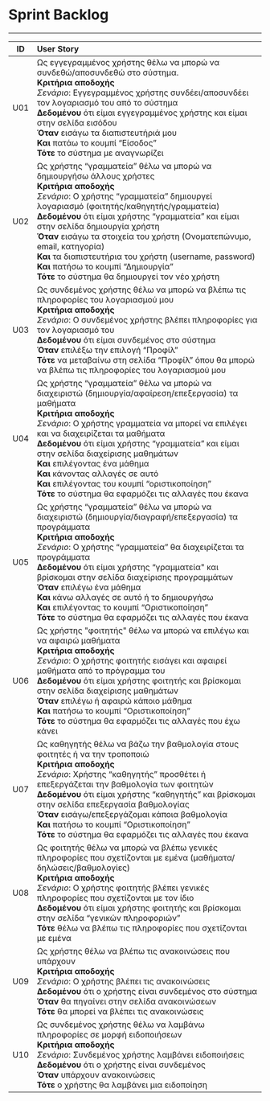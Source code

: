 # Sprint Backlog
---

| ID | User Story |
|:--:|:------------|
| U01 | Ως εγγεγραμμένος χρήστης θέλω να μπορώ να συνδεθώ/αποσυνδεθώ στο σύστημα.<br>**Κριτήρια αποδοχής**<br>*Σενάριο*: Εγγεγραμμένος χρήστης συνδέει/αποσυνδέει τον λογαριασμό του από το σύστημα<br>**Δεδομένου** ότι είμαι εγγεγραμμένος χρήστης και είμαι στην σελίδα εισόδου<br>**Όταν** εισάγω τα διαπιστευτήριά μου<br>**Και** πατάω το κουμπί “Είσοδος”<br>**Τότε** το σύστημα με αναγνωρίζει |
| U02 | Ως χρήστης “γραμματεία” θέλω να μπορώ να δημιουργήσω άλλους χρήστες<br>**Κριτήρια αποδοχής**<br>*Σενάριο*: Ο χρήστης “γραμματεία” δημιουργεί λογαριασμό (φοιτητής/καθηγητής/γραμματεία)<br>**Δεδομένου** ότι είμαι χρήστης “γραμματεία” και είμαι στην σελίδα δημιουργία χρήστη<br>**Όταν** εισάγω τα στοιχεία του χρήστη (Ονοματεπώνυμο, email, κατηγορία)<br>**Και** τα διαπιστευτήρια του χρήστη (username, password)<br>**Και** πατήσω το κουμπί “Δημιουργία”<br>**Τότε** το σύστημα θα δημιουργεί τον νέο χρήστη |
| U03 | Ως συνδεμένος χρήστης θέλω να μπορώ να βλέπω τις πληροφορίες του λογαριασμού μου<br>**Κριτήρια αποδοχής**<br>*Σενάριο*: Ο συνδεμένος χρήστης βλέπει πληροφορίες για τον λογαριασμό του<br>**Δεδομένου** ότι είμαι συνδεμένος στο σύστημα<br>**Όταν** επιλέξω την επιλογή “Προφίλ”<br>**Τότε** να μεταβαίνω στη σελίδα “Προφίλ” όπου θα μπορώ να βλέπω τις πληροφορίες του λογαριασμού μου |
| U04 | Ως χρήστης “γραμματεία” θέλω να μπορώ να διαχειριστώ (δημιουργία/αφαίρεση/επεξεργασία) τα μαθήματα<br>**Κριτήρια αποδοχής**<br>*Σενάριο*: Ο χρήστης γραμματεία να μπορεί να επιλέγει και να διαχειρίζεται τα μαθήματα<br>**Δεδομένου** ότι είμαι χρήστης “γραμματεία” και είμαι στην σελίδα διαχείρισης μαθημάτων<br>**Και** επιλέγοντας ένα μάθημα<br>**Και** κάνοντας αλλαγές σε αυτό<br>**Και** επιλέγοντας του κουμπί “οριστικοποίηση”<br>**Τότε** το σύστημα θα εφαρμόζει τις αλλαγές που έκανα |
| U05 | Ως χρήστης “γραμματεία” θέλω να μπορώ να διαχειριστώ (δημιουργία/διαγραφή/επεξεργασία) τα προγράμματα<br>**Κριτήρια αποδοχής**<br>*Σενάριο*: Ο χρήστης “γραμματεία” θα διαχειρίζεται τα προγράμματα<br>**Δεδομένου** ότι είμαι χρήστης “γραμματεία" και βρίσκομαι στην σελίδα διαχείρισης προγραμμάτων<br>**Όταν** επιλέγω ένα μάθημα<br>**Και** κάνω αλλαγές σε αυτό ή το δημιουργήσω<br>**Και** επιλέγοντας το κουμπί “Οριστικοποίηση”<br>**Τότε** το σύστημα θα εφαρμόζει τις αλλαγές που έκανα |
| U06 | Ως χρήστης "φοιτητής" θέλω να μπορώ να επιλέγω και να αφαιρώ μαθήματα<br>**Κριτήρια αποδοχής**<br>*Σενάριο*: Ο χρήστης φοιτητής εισάγει και αφαιρεί μαθήματα από το πρόγραμμα του<br>**Δεδομένου** ότι είμαι χρήστης φοιτητής και βρίσκομαι στην σελίδα διαχείρισης μαθημάτων<br>**Όταν** επιλέγω ή αφαιρώ κάποιο μάθημα<br>**Και** πατήσω το κουμπί “Οριστικοποίηση”<br>**Τότε** το σύστημα θα εφαρμόζει τις αλλαγές που έχω κάνει |
| U07 | Ως καθηγητής θέλω να βάζω την βαθμολογία στους φοιτητές ή να την τροποποιώ<br>**Κριτήρια αποδοχής**<br>*Σενάριο*: Χρήστης “καθηγητής” προσθέτει ή επεξεργάζεται την βαθμολογία των φοιτητών<br>**Δεδομένου** ότι είμαι χρήστης “καθηγητής” και βρίσκομαι στην σελίδα επεξεργασία βαθμολογίας<br>**Όταν** εισάγω/επεξεργάζομαι κάποια βαθμολογία<br>**Και** πατήσω το κουμπί “Οριστικοποίηση”<br>**Τότε** το σύστημα θα εφαρμόζει τις αλλαγές που έκανα |
| U08 | Ως φοιτητής θέλω να μπορώ να βλέπω γενικές πληροφορίες που σχετίζονται με εμένα (μαθήματα/δηλώσεις/βαθμολογίες)<br>**Κριτήρια αποδοχής**<br>*Σενάριο*: Ο χρήστης φοιτητής βλέπει γενικές πληροφορίες που σχετίζονται με τον ίδιο<br>**Δεδομένου** ότι είμαι χρήστης φοιτητής και βρίσκομαι στην σελίδα “γενικών πληροφοριών”<br>**Τότε** θέλω να βλέπω τις πληροφορίες που σχετίζονται με εμένα |
| U09 | Ως χρήστης θέλω να βλέπω τις ανακοινώσεις που υπάρχουν<br>**Κριτήρια αποδοχής**<br>*Σενάριο*: Ο χρήστης βλέπει τις ανακοινώσεις<br>**Δεδομένου** ότι ο χρήστης είναι συνδεμένος στο σύστημα<br>**Όταν** θα πηγαίνει στην σελίδα ανακοινώσεων<br>**Τότε** θα μπορεί να βλέπει τις ανακοινώσεις |
| U10 | Ως συνδεμένος χρήστης θέλω να λαμβάνω πληροφορίες σε μορφή ειδοποιήσεων<br>**Κριτήρια αποδοχής**<br>*Σενάριο*: Συνδεμένος χρήστης λαμβάνει ειδοποιήσεις<br>**Δεδομένου** ότι ο χρήστης είναι συνδεμένος<br>**Όταν** υπάρχουν ανακοινώσεις<br>**Τότε** ο χρήστης θα λαμβάνει μια ειδοποίηση |